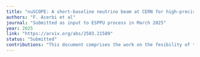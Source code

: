 ```yaml
---
title: "nuSCOPE: A short-baseline neutrino beam at CERN for high-precision cross-section measurements"
authors: "F. Acerbi et al"
journal: "Submitted as input to ESPPU process in March 2025"
year: 2025
link: "https://arxiv.org/abs/2503.21589"
status: "Submitted"
contributions: "This document comprises the work on the fesibility of the nuSCOPE project, carried out by F. Bramati, L. Munteanu and S. Dolan during a 6 month stay in EP-NU."
---
```

